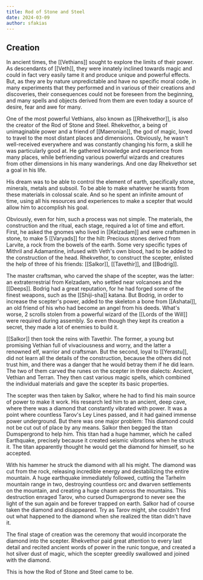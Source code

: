 ```yaml
---
title: Rod of Stone and Steel
date: 2024-03-09
author: sfakias
---
```


## Creation

In ancient times, the [[Vethians]] sought to explore the limits of their power. As descendants of [[Veth]], they were innately inclined towards magic and could in fact very easily tame it and produce unique and powerful effects. But, as they are by nature unpredictable and have no specific moral code, in many experiments that they performed and in various of their creations and discoveries, their consequences could not be foreseen from the beginning, and many spells and objects derived from them are even today a source of desire, fear and awe for many.

One of the most powerful Vethians, also known as [[Rhekvethor]], is also the creator of the Rod of Stone and Steel. Rhekvethor, a being of unimaginable power and a friend of [[Maeronian]], the god of magic, loved to travel to the most distant places and dimensions. Obviously, he wasn't well-received everywhere and was constantly changing his form, a skill he was particularly good at. He gathered knowledge and experience from many places, while befriending various powerful wizards and creatures from other dimensions in his many wanderings. And one day Rhekvethor set a goal in his life.

His dream was to be able to control the element of earth, specifically stone, minerals, metals and subsoil. To be able to make whatever he wants from these materials in colossal scale. And so he spent an infinite amount of time, using all his resources and experiences to make a scepter that would allow him to accomplish his goal.

Obviously, even for him, such a process was not simple. The materials, the construction and the ritual, each stage, required a lot of time and effort. First, he asked the gnomes who lived in [[Kelzadam]] and were craftsmen in stone, to make 5 [[Varyads]] for the hilt: Precious stones derived from Larvite, a rock from the bowels of the earth. Some very specific types of Mithril and Adamantine, infused with Veth's own blood, had to be added to the construction of the head. Rhekvethor, to construct the scepter, enlisted the help of three of his friends: [[Salkor]], [[Tavethir]], and [[Bodrig]].

The master craftsman, who carved the shape of the scepter, was the latter: an extraterrestrial from Kelzadam, who settled near volcanoes and the [[Deeps]]. Bodrig had a great reputation, for he had forged some of the finest weapons, such as the [[Shiji-sha]] katana. But Bodrig, in order to increase the scepter's power, added to the skeleton a bone from [[Ashatai]], an old friend of his who had become an angel from his deeds. What's worse, 2 scrolls stolen from a powerful wizard of the [[Lords of the Will]] were required during assembly. So even though they kept its creation a secret, they made a lot of enemies to build it.

[[Salkor]] then took the reins with Tavethir. The former, a young but promising Vethian full of vivaciousness and worry, and the latter a renowned elf, warrior and craftsman. But the second, loyal to [[Yerastu]], did not learn all the details of the construction, because the others did not trust him, and there was a danger that he would betray them if he did learn. The two of them carved the runes on the scepter in three dialects: Ancient, Vethian and Terran. They then cast various magic spells, which combined the individual materials and gave the scepter its basic properties.

The scepter was then taken by Salkor, where he had to find his main source of power to make it work. His research led him to an ancient, deep cave, where there was a diamond that constantly vibrated with power. It was a point where countless Tarov's Ley Lines passed, and it had gained immense power underground. But there was one major problem: This diamond could not be cut out of place by any means. Salkor then begged the titan Dumspergrond to help him. This titan had a huge hammer, which he called Earthquake, precisely because it created seismic vibrations when he struck it. The titan apparently thought he would get the diamond for himself, so he accepted.

With his hammer he struck the diamond with all his might. The diamond was cut from the rock, releasing incredible energy and destabilizing the entire mountain. A huge earthquake immediately followed, cutting the Tarhelm mountain range in two, destroying countless orc and dwarven settlements on the mountain, and creating a huge chasm across the mountains. This destruction enraged Tarov, who cursed Dumspergrond to never see the light of the sun again and be forever trapped on earth. Salkor had of course taken the diamond and disappeared. Try as Tarov might, she couldn't find out what happened to the diamond when she realized the titan didn't have it.

The final stage of creation was the ceremony that would incorporate the diamond into the scepter. Rhekvethor paid great attention to every last detail and recited ancient words of power in the runic tongue, and created a hot silver dust of magic, which the scepter greedily swallowed and joined with the diamond.

This is how the Rod of Stone and Steel came to be.